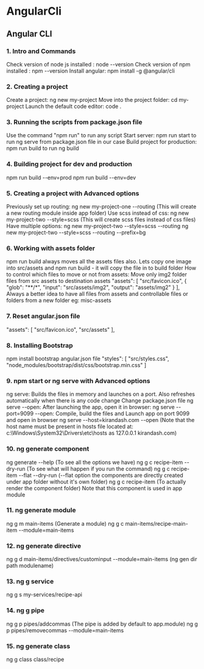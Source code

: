 # AngularCli

## Angular CLI

### 1. Intro and Commands 
Check version of node js installed : node --version
Check version of npm installed : npm --version
Install angular: npm install -g @angular/cli

### 2. Creating a project
Create a project: ng new my-project
Move into the project folder: cd my-project
Launch the default code editor: code . 

### 3. Running the scripts from package.json file
Use the command "npm run" to run any script
Start server: npm run start to run ng serve from package.json file in our case
Build project for production: npm run build to run ng build

### 4. Building project for dev and production
npm run build --env=prod
npm run build --env=dev

### 5. Creating a project with Advanced options
Previously set up routing: ng new my-project-one --routing (This will create a new routing module inside app folder)
Use scss instead of css: ng new my-project-two --style=scss (This will create scss files instead of css files)
Have multiple options: ng new my-project-two --style=scss --routing
ng new my-project-two --style=scss --routing --prefix=bg

### 6. Working with assets folder
npm run build always moves all the assets files also. Lets copy one image into src/assets and npm run build - it will copy the file in to build folder
How to control which files to move or not from assets: Move only img2 folder files from src assets to destination assets
"assets": [
    "src/favicon.ico",
    {
    "glob": "**/*",
    "input": "src/assets/img2",
    "output": "assets/img2"
    }
],
Always a better idea to have all files from assets and controllable files or folders from a new folder eg: misc-assets

### 7. Reset angular.json file
"assets": [
    "src/favicon.ico",
    "src/assets"
],

### 8. Installing Bootstrap
npm install bootstrap
angular.json file
"styles": [
    "src/styles.css",
    "node_modules/bootstrap/dist/css/bootstrap.min.css"
]

### 9. npm start or ng serve with Advanced options
ng serve: Builds the files in memory and launches on a port. Also refreshes automatically when there is any code change
Change package.json file
ng serve --open: After launching the app, open it in browser: 
ng serve --port=9099 --open: Compile, build the files and Launch app on port 9099 and open in browser
ng serve --host=kirandash.com --open (Note that the host name must be present in hosts file located at: c:\Windows\System32\Drivers\etc\hosts as 127.0.0.1 kirandash.com)

### 10. ng generate component
ng generate --help (To see all the options we have)
ng g c recipe-item --dry-run (To see what will happen if you run the command)
ng g c recipe-item --flat --dry-run (--flat option the components are directly created under app folder without it's own folder)
ng g c recipe-item (To actually render the component folder) Note that this component is used in app module

### 11. ng generate module
ng g m main-items (Generate a module)
ng g c main-items/recipe-main-item --module=main-items

### 12. ng generate directive
ng g d main-items/directives/custominput --module=main-items (ng gen dir path modulename)

### 13. ng g service
ng g s my-services/recipe-api

### 14. ng g pipe
ng g p pipes/addcommas (The pipe is added by default to app.module)
ng g p pipes/removecommas --module=main-items

### 15. ng generate class
ng g class class/recipe
